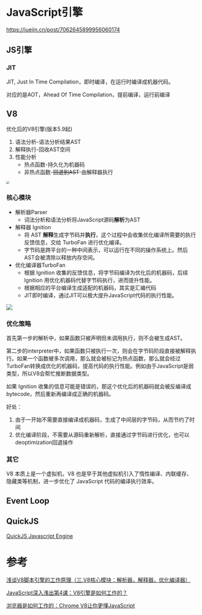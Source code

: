 # JavaScript引擎

https://juejin.cn/post/7062645899956060174

## JS引擎

### JIT

JIT, Just In Time Compilation，即时编译，在运行时编译成机器代码。

对应的是AOT，Ahead Of Time Compilation，提前编译，运行前编译

## V8

优化后的V8引擎(版本5.9起)

1. 语法分析-语法分析结果AST
2. 解释执行-回收AST空间
3. 性能分析
   - 热点函数-持久化为机器码
   - 非热点函数-~~回退到AST~~-由解释器执行

<img src="https://pic3.zhimg.com/80/v2-4c123fa841100bbf4adf8af8923337ce_1440w.jpg" style="zoom:50%;" />

### 核心模块

- 解析器Parser
  - 词法分析和语法分析将JavaScript源码**解析**为AST
- 解释器 Ignition
  - 将 AST **解释**生成字节码并**执行**，这个过程中会收集优化编译所需要的执行反馈信息，交给 TurboFan 进行优化编译。
  - 字节码是跨平台的一种中间表示，可以运行在不同的操作系统上。然后AST会被清除以释放内存空间。
- 优化编译器TurboFan
  - 根据 Ignition 收集的反馈信息，将字节码编译为优化后的机器码，后续 Ignition 用优化机器码代替字节码执行，进而提升性能。
  - 根据相应的平台编译生成适配的机器码，其实是汇编代码
  - JIT即时编译，通过JIT可以极大提升JavaScript代码的执行性能。

![](https://pic3.zhimg.com/80/v2-d8777e18234367f87c7e7da34f607e86_1440w.jpg)

### 优化策略

首先第一步的解析中，如果函数只被声明但未调用执行，则不会被生成AST。

第二步的interpreter中，如果函数只被执行一次，则会在字节码阶段直接被解释执行。如果一个函数被多次调用，那么就会被标记为热点函数，那么就会经过TurboFan转换成优化的机器码，提高代码的执行性能。例如由于JavaScript是弱类型，所以V8会帮忙推断数据类型。

如果 Ignition 收集的信息可能是错误的，那这个优化后的机器码就会被反编译成bytecode，然后重新再编译成正确的机器码。

好处：

1. 由于一开始不需要直接编译成机器码，生成了中间层的字节码，从而节约了时间
2. 优化编译阶段，不需要从源码重新解析，直接通过字节码进行优化，也可以deoptimization回退操作

### 其它

V8 本质上是一个虚拟机，V8 也是早于其他虚拟机引入了惰性编译、内联缓存、隐藏类等机制，进一步优化了 JavaScript 代码的编译执行效率。

## Event Loop

## QuickJS

[QuickJS Javascript Engine](https://github.com/bellard/quickjs)

# 参考

[浅谈V8脚本引擎的工作原理（三.V8核心模块：解析器，解释器，优化编译器）](https://juejin.cn/post/7062645899956060174)

[JavaScript深入浅出第4课：V8引擎是如何工作的？](https://juejin.cn/post/6844903890295455758)

[浏览器是如何工作的：Chrome V8让你更懂JavaScript](https://zhuanlan.zhihu.com/p/266708344)
